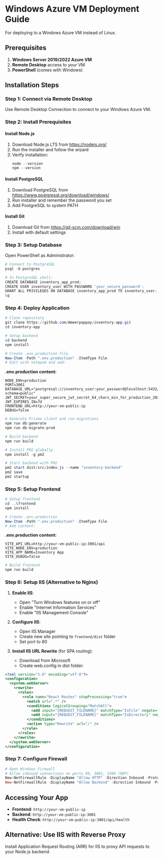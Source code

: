 # Windows Azure VM Deployment Guide

For deploying to a Windows Azure VM instead of Linux.

## Prerequisites

1. **Windows Server 2019/2022 Azure VM**
2. **Remote Desktop** access to your VM
3. **PowerShell** (comes with Windows)

## Installation Steps

### Step 1: Connect via Remote Desktop

Use Remote Desktop Connection to connect to your Windows Azure VM.

### Step 2: Install Prerequisites

#### Install Node.js

1. Download Node.js LTS from https://nodejs.org/
2. Run the installer and follow the wizard
3. Verify installation:
   ```powershell
   node --version
   npm --version
   ```

#### Install PostgreSQL

1. Download PostgreSQL from https://www.postgresql.org/download/windows/
2. Run installer and remember the password you set
3. Add PostgreSQL to system PATH

#### Install Git

1. Download Git from https://git-scm.com/download/win
2. Install with default settings

### Step 3: Setup Database

Open PowerShell as Administrator:

```powershell
# Connect to PostgreSQL
psql -U postgres

# In PostgreSQL shell:
CREATE DATABASE inventory_app_prod;
CREATE USER inventory_user WITH PASSWORD 'your_secure_password';
GRANT ALL PRIVILEGES ON DATABASE inventory_app_prod TO inventory_user;
\q
```

### Step 4: Deploy Application

```powershell
# Clone repository
git clone https://github.com/Ameerpappay/inventory-app.git
cd inventory-app

# Setup backend
cd backend
npm install

# Create .env.production file
New-Item -Path ".env.production" -ItemType File
# Edit with notepad and add:
```

**.env.production content:**

```env
NODE_ENV=production
PORT=3001
DATABASE_URL="postgresql://inventory_user:your_password@localhost:5432/inventory_app_prod?schema=public"
JWT_SECRET=your_super_secure_jwt_secret_64_chars_min_for_production_2025
JWT_EXPIRES_IN=7d
FRONTEND_URL=http://your-vm-public-ip
DEBUG=false
```

```powershell
# Generate Prisma client and run migrations
npm run db:generate
npm run db:migrate:prod

# Build backend
npm run build

# Install PM2 globally
npm install -g pm2

# Start backend with PM2
pm2 start dist/src/index.js --name "inventory-backend"
pm2 save
pm2 startup
```

### Step 5: Setup Frontend

```powershell
# Setup frontend
cd ..\frontend
npm install

# Create .env.production
New-Item -Path ".env.production" -ItemType File
# Add content:
```

**.env.production content:**

```env
VITE_API_URL=http://your-vm-public-ip:3001/api
VITE_NODE_ENV=production
VITE_APP_NAME=Inventory App
VITE_DEBUG=false
```

```powershell
# Build frontend
npm run build
```

### Step 6: Setup IIS (Alternative to Nginx)

1. **Enable IIS**:

   - Open "Turn Windows features on or off"
   - Enable "Internet Information Services"
   - Enable "IIS Management Console"

2. **Configure IIS**:

   - Open IIS Manager
   - Create new site pointing to `frontend/dist` folder
   - Set port to 80

3. **Install IIS URL Rewrite** (for SPA routing):
   - Download from Microsoft
   - Create web.config in dist folder:

```xml
<?xml version="1.0" encoding="utf-8"?>
<configuration>
  <system.webServer>
    <rewrite>
      <rules>
        <rule name="React Routes" stopProcessing="true">
          <match url=".*" />
          <conditions logicalGrouping="MatchAll">
            <add input="{REQUEST_FILENAME}" matchType="IsFile" negate="true" />
            <add input="{REQUEST_FILENAME}" matchType="IsDirectory" negate="true" />
          </conditions>
          <action type="Rewrite" url="/" />
        </rule>
      </rules>
    </rewrite>
  </system.webServer>
</configuration>
```

### Step 7: Configure Firewall

```powershell
# Open Windows Firewall
# Allow inbound connections on ports 80, 3001, 3389 (RDP)
New-NetFirewallRule -DisplayName "Allow HTTP" -Direction Inbound -Protocol TCP -LocalPort 80
New-NetFirewallRule -DisplayName "Allow Backend" -Direction Inbound -Protocol TCP -LocalPort 3001
```

## Accessing Your App

- **Frontend**: `http://your-vm-public-ip`
- **Backend**: `http://your-vm-public-ip:3001`
- **Health Check**: `http://your-vm-public-ip:3001/api/health`

## Alternative: Use IIS with Reverse Proxy

Install Application Request Routing (ARR) for IIS to proxy API requests to your Node.js backend.

